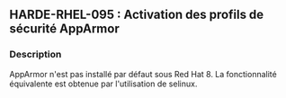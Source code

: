 ## HARDE-RHEL-095 : Activation des profils de sécurité AppArmor

### Description

AppArmor n'est pas installé par défaut sous Red Hat 8. La fonctionnalité équivalente est obtenue par l'utilisation de selinux.

